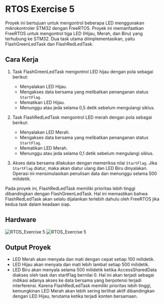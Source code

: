 # RTOS Exercise 5

Proyek ini bertujuan untuk mengontrol beberapa LED menggunakan mikrokontroler STM32 dengan FreeRTOS. Proyek ini memanfaatkan FreeRTOS untuk mengontrol tiga LED (Hijau, Merah, dan Biru) yang terhubung ke STM32. Dua task utama diimplementasikan, yaitu FlashGreenLedTask dan FlashRedLedTask.

## Cara Kerja

1. Task FlashGreenLedTask mengontrol LED hijau dengan pola sebagai berikut:
   - Menyalakan LED Hijau.
   - Mengakses data bersama yang melibatkan penanganan status `StartFlag`.
   - Mematikan LED Hijau.
   - Menunggu atau jeda selama 0,5 detik sebelum mengulangi siklus.

2. Task FlashRedLedTask mengontrol LED merah dengan pola sebagai berikut:
   - Menyalakan LED Merah.
   - Mengakses data bersama yang melibatkan penanganan status `StartFlag`.
   - Mematikan LED Merah.
   - Menunggu atau jeda selama 0,1 detik sebelum mengulangi siklus.

3. Akses data bersama dilakukan dengan memeriksa nilai `StartFlag`. Jika `StartFlag` diatur, maka akan diatur ulang dan LED Biru dinyalakan. Operasi ini mensimulasikan penulisan data dan menunggu selama 500 milidetik.

Pada proyek ini, FlashRedLedTask memiliki prioritas lebih tinggi dibandingkan dengan FlashGreenLedTask. Hal ini memastikan bahwa FlashRedLedTask akan selalu dijalankan terlebih dahulu oleh FreeRTOS jika kedua task dalam keadaan siap.


## Hardware
![RTOS_Exercise 5](https://github.com/user-attachments/assets/dd364f0a-ee93-4936-a21f-9596993b4f7c)
![RTOS_Exercise 5](https://github.com/user-attachments/assets/7eb56810-4198-4df8-9887-998e2bb24fa1)


## Output Proyek
* LED Merah akan menyala dan mati dengan cepat setiap 100 milidetik.
* LED Hijau akan menyala dan mati lebih lambat setiap 500 milidetik.
* LED Biru akan menyala selama 500 milidetik ketika AccessSharedData diakses oleh task dan startFlag bernilai 0. Hal ini akan terjadi sebagai indikasi adanya akses ke data bersama yang berpotensi terjadi interferensi.
Karena FlashRedLedTask memiliki prioritas lebih tinggi, kemungkinan LED Merah akan lebih sering terlihat aktif dibandingkan dengan LED Hijau, terutama ketika terjadi konten bersamaan.
